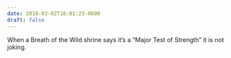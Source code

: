 ```yaml
---
date: 2018-03-02T16:01:23-0600
draft: false
---
```


When a Breath of the Wild shrine says it’s a “Major Test of Strength” it is not joking.

